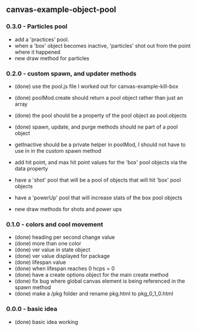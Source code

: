 ## canvas-example-object-pool

### 0.3.0 - Particles pool
* add a 'practices' pool.
* when a 'box' object becomes inactive, 'particles' shot out from the point where it happened
* new draw method for particles

### 0.2.0 - custom spawn, and updater methods
* (done) use the pool.js file I worked out for canvas-example-kill-box
* (done) poolMod.create should return a pool object rather than just an array
* (done) the pool should be a property of the pool object as pool.objects
* (done) spawn, update, and purge methods should ne part of a pool object

* getInactive should be a private helper in poolMod, I should not have to use in in the custom spawn method



* add hit point, and max hit point values for the 'box' pool objects via the data property
* have a 'shot' pool that will be a pool of objects that will hit 'box' pool objects
* have a 'powerUp' pool that will increase stats of the box pool objects
* new draw methods for shots and power ups

### 0.1.0 - colors and cool movement
* (done) heading per second change value
* (done) more than one color
* (done) ver value in state object
* (done) ver value displayed for package
* (done) lifespan value
* (done) when lifespan reaches 0 hcps = 0
* (done) have a create options object for the main create method
* (done) fix bug where global canvas element is being referenced in the spawn method
* (done) make a /pkg folder and rename pkg.html to pkg_0_1_0.html

### 0.0.0 - basic idea
* (done) basic idea working
